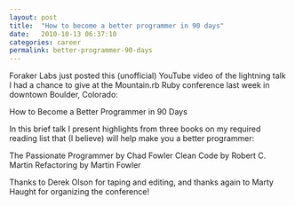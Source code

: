 ```yaml
---
layout: post
title:  "How to become a better programmer in 90 days"
date:   2010-10-13 06:37:10
categories: career
permalink: better-programmer-90-days
---
```

Foraker Labs just posted this (unofficial) YouTube video of the lightning talk I had a chance to give at the Mountain.rb Ruby conference last week in downtown Boulder, Colorado:

How to Become a Better Programmer in 90 Days

In this brief talk I present highlights from three books on my required reading list that (I believe) will help make you a better programmer:

The Passionate Programmer by Chad Fowler
Clean Code by Robert C. Martin
Refactoring by Martin Fowler

Thanks to Derek Olson for taping and editing, and thanks again to Marty Haught for organizing the conference!
